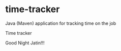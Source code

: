 # time-tracker
Java (Maven) application for tracking time on the job

Time tracker

Good Night Jatin!!!
